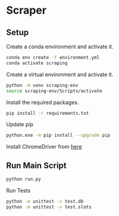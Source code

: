 # Scraper

## Setup

Create a conda environment and activate it.

```bash
conda env create -f environment.yml
conda activate scraping
```

Create a virtual environment and activate it.

```bash
python -m venv scraping-env
source scraping-env/Scripts/activate
```

Install the required packages.

```bash
pip install -r requirements.txt
```

Update pip

```bash
python.exe -m pip install --upgrade pip
```

Install ChromeDriver from [here](https://googlechromelabs.github.io/chrome-for-testing/)

## Run Main Script

```bash
python run.py
```

Run Tests

```bash
python -m unittest -v test.db
python -m unittest -v test.slots
```
